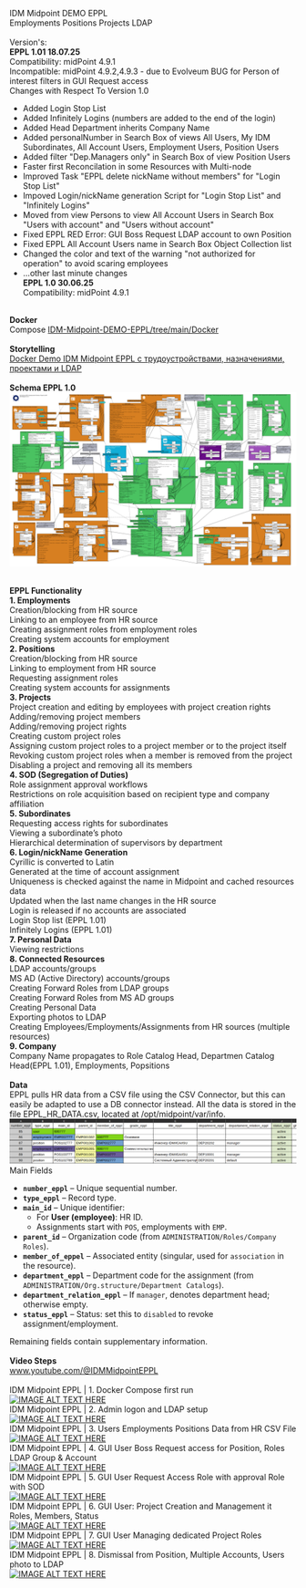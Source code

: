 IDM Midpoint DEMO EPPL<br>
Employments Positions Projects LDAP<br>
<br>
Version's:<br>
<b>EPPL 1.01 18.07.25</b><br>
Compatibility: midPoint 4.9.1<br>
Incompatible: midPoint 4.9.2,4.9.3 - due to Evolveum BUG for Person of interest filters in GUI Request access<br>
Changes with Respect To Version 1.0<br>
- Added Login Stop List<br>
- Added Infinitely Logins (numbers are added to the end of the login)<br>
- Added Head Department inherits Company Name<br>
- Added personalNumber in Search Box of views All Users, My IDM Subordinates, All Account Users, Employment Users, Position Users<br>
- Added filter "Dep.Managers only" in Search Box of view Position Users<br>
- Faster first Reconcilation in some Resources with Multi-node<br>
- Improved Task "EPPL delete nickName without members" for "Login Stop List"<br>
- Impoved Login/nickName generation Script for "Login Stop List" and "Infinitely Logins"<br>
- Moved from view Persons to view All Account Users in Search Box "Users with account" and "Users without account"<br>
- Fixed EPPL RED Error: GUI Boss Request LDAP account to own Position<br>
- Fixed EPPL All Account Users name in Search Box Object Collection list<br>
- Changed the color and text of the warning "not authorized for operation" to avoid scaring employees<br>
- ...other last minute changes<br>
<b>EPPL 1.0 30.06.25</b><br>
Compatibility: midPoint 4.9.1<br>

<br>
<b>Docker</b><br>
Compose <a href="https://github.com/icookycom/IDM-Midpoint-DEMO-EPPL/tree/main/Docker">IDM-Midpoint-DEMO-EPPL/tree/main/Docker</a><br>
<br>
<b>Storytelling</b><br>
<a href="https://habr.com/ru/articles/923278/">Docker Demo IDM Midpoint EPPL c трудоустройствами, назначениями, проектами и LDAP</a><br>
<br>
<b>Schema EPPL 1.0</b><br>
<img src="https://github.com/icookycom/IDM-Midpoint-DEMO-EPPL/blob/main/Schema%20IDM%20MIdpoint%20EPPL.png" border="0"></img><br>
<br>


<b>EPPL Functionality</b><br>
<b>1. Employments</b><br>
Creation/blocking from HR source<br>
Linking to an employee from HR source<br>
Creating assignment roles from employment roles<br>
Creating system accounts for employment<br>
<b>2. Positions</b><br>
Creation/blocking from HR source<br>
Linking to employment from HR source<br>
Requesting assignment roles<br>
Creating system accounts for assignments<br>
<b>3. Projects</b><br>
Project creation and editing by employees with project creation rights<br>
Adding/removing project members<br>
Adding/removing project rights<br>
Creating custom project roles<br>
Assigning custom project roles to a project member or to the project itself<br>
Revoking custom project roles when a member is removed from the project<br>
Disabling a project and removing all its members<br>
<b>4. SOD (Segregation of Duties)</b><br>
Role assignment approval workflows<br>
Restrictions on role acquisition based on recipient type and company affiliation<br>
<b>5. Subordinates</b><br>
Requesting access rights for subordinates<br>
Viewing a subordinate’s photo<br>
Hierarchical determination of supervisors by department<br>
<b>6. Login/nickName Generation</b><br>
Cyrillic is converted to Latin<br>
Generated at the time of account assignment<br>
Uniqueness is checked against the name in Midpoint and cached resources data<br>
Updated when the last name changes in the HR source<br>
Login is released if no accounts are associated<br>
Login Stop list (EPPL 1.01)<br>
Infinitely Logins (EPPL 1.01)<br>
<b>7. Personal Data</b><br>
Viewing restrictions<br>
<b>8. Connected Resources</b><br>
LDAP accounts/groups<br>
MS AD (Active Directory) accounts/groups<br>
Creating Forward Roles from LDAP groups<br>
Creating Forward Roles from MS AD groups<br>
Creating Personal Data<br>
Exporting photos to LDAP<br>
Creating Employees/Employments/Assignments from HR sources (multiple resources)<br>
<b>9. Company</b><br>
Company Name propagates to Role Catalog Head, Departmen Catalog Head(EPPL 1.01), Employments, Popsitions<br>
<br>
<b>Data</b><br>
EPPL pulls HR data from a CSV file using the CSV Connector, but this can easily be adapted to use a DB connector instead. All the data is stored in the file EPPL_HR_DATA.csv, located at /opt/midpoint/var/info.<br>
<img src="https://github.com/icookycom/IDM-Midpoint-DEMO-EPPL/blob/main/DEMO%20IDM%20Midpoint%20EPPL%20DATA.png" border="0"></img><br>
Main Fields
- **`number_eppl`** – Unique sequential number.  
- **`type_eppl`** – Record type.  
- **`main_id`** – Unique identifier:  
  - For **User (employee)**: HR ID.  
  - Assignments start with `POS`, employments with `EMP`.  
- **`parent_id`** – Organization code (from `ADMINISTRATION/Roles/Company Roles`).  
- **`member_of_eppel`** – Associated entity (singular, used for `association` in the resource).  
- **`department_eppl`** – Department code for the assignment (from `ADMINISTRATION/Org.structure/Department Catalogs`).  
- **`department_relation_eppl`** – If `manager`, denotes department head; otherwise empty.  
- **`status_eppl`** – Status: set this to `disabled` to revoke assignment/employment.

Remaining fields contain supplementary information.<br>
<br>
<b>Video Steps</b><br>
<a href="https://www.youtube.com/@IDMMidpointEPP">www.youtube.com/@IDMMidpointEPPL</a><br>
<br>
IDM Midpoint EPPL | 1. Docker Compose first run<br>
[![IMAGE ALT TEXT HERE](https://img.youtube.com/vi/_Vm4GSTNzGE/0.jpg)](https://www.youtube.com/watch?v=_Vm4GSTNzGE)
<br>
IDM Midpoint EPPL | 2. Admin logon and LDAP setup<br>
[![IMAGE ALT TEXT HERE](https://img.youtube.com/vi/9LUTxprl0qQ/0.jpg)](https://www.youtube.com/watch?v=9LUTxprl0qQ)
<br>
IDM Midpoint EPPL | 3. Users Employments Positions Data from HR CSV File<br>
[![IMAGE ALT TEXT HERE](https://img.youtube.com/vi/_-rb96uvJsQ/0.jpg)](https://www.youtube.com/watch?v=_-rb96uvJsQ)
<br>
IDM Midpoint EPPL | 4. GUI User Boss Request access for Position, Roles LDAP Group & Account<br>
[![IMAGE ALT TEXT HERE](https://img.youtube.com/vi/0BuCAcwSCX8/0.jpg)](https://www.youtube.com/watch?v=0BuCAcwSCX8)
<br>
IDM Midpoint EPPL | 5. GUI User Request Access Role with approval Role with SOD<br>
[![IMAGE ALT TEXT HERE](https://img.youtube.com/vi/DbhlUrv10wg/0.jpg)](https://www.youtube.com/watch?v=DbhlUrv10wg)
<br>
IDM Midpoint EPPL | 6. GUI User: Project Creation and Management it Roles, Members, Status<br>
[![IMAGE ALT TEXT HERE](https://img.youtube.com/vi/NTscJCasI_U/0.jpg)](https://www.youtube.com/watch?v=NTscJCasI_U)
<br>
IDM Midpoint EPPL | 7. GUI User Managing dedicated Project Roles<br>
[![IMAGE ALT TEXT HERE](https://img.youtube.com/vi/u7g0Neyn3rE/0.jpg)](https://www.youtube.com/watch?v=u7g0Neyn3rE)
<br>
IDM Midpoint EPPL | 8. Dismissal from Position, Multiple Accounts, Users photo to LDAP<br>
[![IMAGE ALT TEXT HERE](https://img.youtube.com/vi/fCVq6cfEKKY/0.jpg)](https://www.youtube.com/watch?v=fCVq6cfEKKY)
